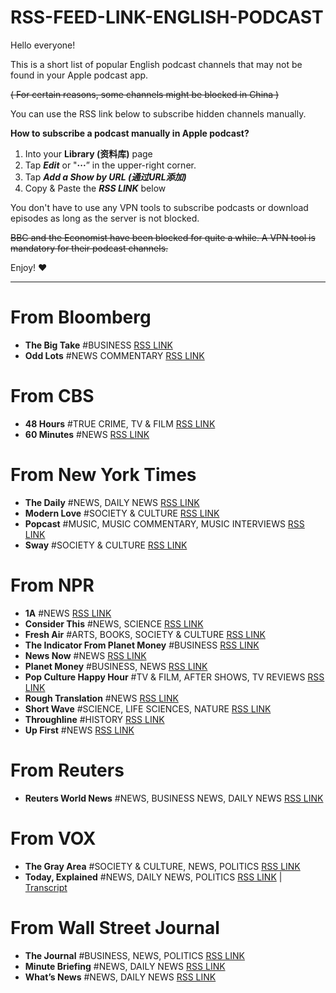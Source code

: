 # RSS-FEED-LINK-ENGLISH-PODCAST
Hello everyone!

This is a short list of popular English podcast channels that may not be found in your Apple podcast app.

~~( For certain reasons, some channels might be blocked in China )~~

You can use the RSS link below to subscribe hidden channels manually.

**How to subscribe a podcast manually in Apple podcast?**

1. Into your **Library (资料库)** page
2. Tap ***Edit*** or "**···**” in the upper-right corner.
3. Tap  ***Add a Show by URL (通过URL添加)***
4. Copy & Paste the ***RSS LINK*** below

You don't have to use any VPN tools to subscribe podcasts or download episodes as long as the server is not blocked.

~~BBC and the Economist have been blocked for quite a while. A VPN tool is mandatory for their podcast channels.~~

Enjoy! ❤️

---

# From Bloomberg

* **The Big Take** #BUSINESS [RSS LINK](https://www.omnycontent.com/d/playlist/e73c998e-6e60-432f-8610-ae210140c5b1/825d4e29-b616-46f4-afd7-ae2b0013005c/8b1dd624-a026-43e9-8b57-ae2b00130066/podcast.rss)
* **Odd Lots**  #NEWS COMMENTARY [RSS LINK](https://www.omnycontent.com/d/playlist/e73c998e-6e60-432f-8610-ae210140c5b1/8a94442e-5a74-4fa2-8b8d-ae27003a8d6b/982f5071-765c-403d-969d-ae27003a8d83/podcast.rss)

# From CBS

* **48 Hours** #TRUE CRIME, TV & FILM [RSS LINK](https://rss.art19.com/48-hours)
* **60 Minutes** #NEWS [RSS LINK](https://rss.art19.com/60-minutes)

# From New York Times

* **The Daily** #NEWS, DAILY NEWS [RSS LINK](https://feeds.simplecast.com/54nAGcIl)
* **Modern Love** #SOCIETY & CULTURE [RSS LINK](https://feeds.simplecast.com/0N8Hs1MH)
* **Popcast** #MUSIC, MUSIC COMMENTARY, MUSIC INTERVIEWS [RSS LINK](https://feeds.simplecast.com/W1rB_kgL)
* **Sway** #SOCIETY & CULTURE [RSS LINK](https://feeds.simplecast.com/ZJt36p4I)

# From NPR

* **1A** #NEWS [RSS LINK](https://feeds.npr.org/510316/podcast.xml)
* **Consider This** #NEWS, SCIENCE [RSS LINK](https://feeds.npr.org/510355/podcast.xml)
* **Fresh Air** #ARTS, BOOKS, SOCIETY & CULTURE [RSS LINK](https://feeds.npr.org/381444908/podcast.xml)
* **The Indicator From Planet Money** #BUSINESS [RSS LINK](https://feeds.npr.org/510325/podcast.xml)
* **News Now** #NEWS [RSS LINK](https://feeds.npr.org/500005/podcast.xml)
* **Planet Money** #BUSINESS, NEWS [RSS LINK](https://feeds.npr.org/510289/podcast.xml)
* **Pop Culture Happy Hour** #TV & FILM, AFTER SHOWS, TV REVIEWS [RSS LINK](https://feeds.npr.org/510282/podcast.xml)
* **Rough Translation** #NEWS [RSS LINK](https://feeds.npr.org/510324/podcast.xml)
* **Short Wave** #SCIENCE, LIFE SCIENCES, NATURE [RSS LINK](https://feeds.npr.org/510351/podcast.xml)
* **Throughline** #HISTORY [RSS LINK](https://feeds.npr.org/510333/podcast.xml)
* **Up First** #NEWS [RSS LINK](https://feeds.npr.org/510318/podcast.xml)

# From Reuters

* **Reuters World News** #NEWS, BUSINESS NEWS, DAILY NEWS [RSS LINK](https://feeds.megaphone.fm/reutersworldnews)

# From VOX

* **The Gray Area** #SOCIETY & CULTURE, NEWS, POLITICS [RSS LINK](https://feeds.megaphone.fm/WSJ4886593505?limit=20)
* **Today, Explained** #NEWS, DAILY NEWS, POLITICS [RSS LINK](https://feeds.megaphone.fm/VMP5705694065) | [Transcript](https://www.vox.com/today-explained-podcast)

# From Wall Street Journal

* **The Journal** #BUSINESS, NEWS, POLITICS [RSS LINK](https://feeds.megaphone.fm/WSJ4693364973?limit=300)
* **Minute Briefing** #NEWS, DAILY NEWS [RSS LINK](https://feeds.megaphone.fm/WSJ7928321669?limit=20)
* **What’s News** #NEWS, DAILY NEWS [RSS LINK](https://feeds.megaphone.fm/WSJ4886593505?limit=20)


